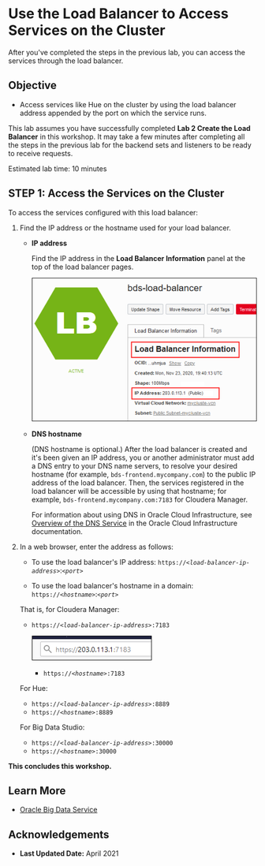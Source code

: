 #  Use the Load Balancer to Access Services on the Cluster

After you've completed the steps in the previous lab, you can access the services through the load balancer.

## Objective
* Access services like Hue on the cluster by using the load balancer address appended by the port on which the service runs.

This lab assumes you have successfully completed **Lab 2 Create the Load Balancer** in this workshop. It may take a few minutes after completing all the steps in the previous lab for the backend sets and listeners to be ready to receive requests.

Estimated lab time: 10 minutes

## STEP 1: Access the Services on the Cluster

To access the services configured with this load balancer:

1. Find the IP address or the hostname used for your load balancer.

    * **IP address**

      Find the IP address in the **Load Balancer Information** panel at the top of the load balancer pages.

      <!--![](./images/load-balancer-info.png "Load Balancer Information")-->
      ![](./images/load-balancer-info.png "")

    * **DNS hostname**

      (DNS hostname is optional.) After the load balancer is created and it's been given an IP address, you or another administrator must add a DNS entry to your DNS name servers, to resolve your desired hostname (for example, `bds-frontend.mycompany.com`) to the public IP address of the load balancer. Then, the services registered in the load balancer will be accessible by using that hostname; for example, `bds-frontend.mycompany.com:7183` for Cloudera Manager.

      For information about using DNS in Oracle Cloud Infrastructure, see [Overview of the DNS Service](https://docs.cloud.oracle.com/en-us/iaas/Content/DNS/Concepts/dnszonemanagement.htm) in the Oracle Cloud Infrastructure documentation.

2. In a web browser, enter the address as follows:

    * To use the load balancer's IP address: `https://`*`<load-balancer-ip-address>`*:*`<port>`*

    * To use the load balancer's hostname in a domain: `https://`*`<hostname>`*:*`<port>`*

    That is, for Cloudera Manager:

    * `https://`*`<load-balancer-ip-address>`*`:7183`

      <!--![](./images/cm-url.png "Address bar")-->
      ![](./images/cm-url.png "")

      * `https://`*`<hostname>`*`:7183`

    For Hue:
      * `https://`*`<load-balancer-ip-address>`*`:8889`
      * `https://`*`<hostname>`*`:8889`

    For Big Data Studio:
      * `https://`*`<load-balancer-ip-address>`*`:30000`
      * `https://`*`<hostname>`*`:30000`

**This concludes this workshop.**

## Learn More

* [Oracle Big Data Service](https://docs.oracle.com/en/cloud/paas/big-data-service/)

## Acknowledgements

* **Last Updated Date:** April 2021
